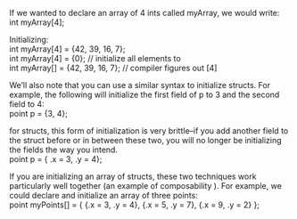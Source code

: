If we wanted to declare an array of 4 ints called myArray, we would write:<br>
int myArray[4];<br>

Initializing:<br>
int myArray[4] = {42, 39, 16, 7};<br>
int myArray[4] = {0}; // initialize all elements to<br>
int myArray[] = {42, 39, 16, 7}; // compiler figures out [4]<br>

We’ll also note that you can use a similar syntax to initialize structs. For example, the following will initialize the first field of p to 3 and the second field to 4:<br>
point p = {3, 4};<br>

for structs, this form of initialization is very brittle–if you add another field to the struct before or in between these two, you will no longer be initializing the fields the way you intend.<br>
point p = { .x = 3, .y = 4};<br>

If you are initializing an array of structs, these two techniques work particularly well together (an example of composability ). For example, we could declare and initialize an array of three points:<br>
point myPoints[] = { {.x = 3, .y = 4},
                     {.x = 5, .y = 7},
                     {.x = 9, .y = 2} };
